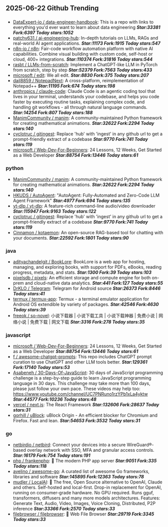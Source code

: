 ## 2025-06-22 Github Trending

### 
* [DataExpert-io / data-engineer-handbook](https://github.com/DataExpert-io/data-engineer-handbook): This is a repo with links to everything you'd ever want to learn about data engineering ***Star:33381 Fork:6397 Today stars:1052***
* [patchy631 / ai-engineering-hub](https://github.com/patchy631/ai-engineering-hub): In-depth tutorials on LLMs, RAGs and real-world AI agent applications. ***Star:11173 Fork:1915 Today stars:547***
* [n8n-io / n8n](https://github.com/n8n-io/n8n): Fair-code workflow automation platform with native AI capabilities. Combine visual building with custom code, self-host or cloud, 400+ integrations. ***Star:110374 Fork:31816 Today stars:544***
* [rasbt / LLMs-from-scratch](https://github.com/rasbt/LLMs-from-scratch): Implement a ChatGPT-like LLM in PyTorch from scratch, step by step ***Star:52379 Fork:7563 Today stars:433***
* [microsoft / edit](https://github.com/microsoft/edit): We all edit. ***Star:8830 Fork:375 Today stars:207***
* [dail8859 / NotepadNext](https://github.com/dail8859/NotepadNext): A cross-platform, reimplementation of Notepad++ ***Star:11195 Fork:674 Today stars:198***
* [anthropics / claude-code](https://github.com/anthropics/claude-code): Claude Code is an agentic coding tool that lives in your terminal, understands your codebase, and helps you code faster by executing routine tasks, explaining complex code, and handling git workflows - all through natural language commands. ***Star:14254 Fork:807 Today stars:188***
* [ManimCommunity / manim](https://github.com/ManimCommunity/manim): A community-maintained Python framework for creating mathematical animations. ***Star:32622 Fork:2294 Today stars:140***
* [cyclotruc / gitingest](https://github.com/cyclotruc/gitingest): Replace 'hub' with 'ingest' in any github url to get a prompt-friendly extract of a codebase ***Star:9770 Fork:741 Today stars:119***
* [microsoft / Web-Dev-For-Beginners](https://github.com/microsoft/Web-Dev-For-Beginners): 24 Lessons, 12 Weeks, Get Started as a Web Developer ***Star:88754 Fork:13446 Today stars:61***

### python
* [ManimCommunity / manim](https://github.com/ManimCommunity/manim): A community-maintained Python framework for creating mathematical animations. ***Star:32622 Fork:2294 Today stars:140***
* [HKUDS / AutoAgent](https://github.com/HKUDS/AutoAgent): "AutoAgent: Fully-Automated and Zero-Code LLM Agent Framework" ***Star:4977 Fork:694 Today stars:135***
* [yt-dlp / yt-dlp](https://github.com/yt-dlp/yt-dlp): A feature-rich command-line audio/video downloader ***Star:115947 Fork:9163 Today stars:122***
* [cyclotruc / gitingest](https://github.com/cyclotruc/gitingest): Replace 'hub' with 'ingest' in any github url to get a prompt-friendly extract of a codebase ***Star:9770 Fork:741 Today stars:119***
* [Cinnamon / kotaemon](https://github.com/Cinnamon/kotaemon): An open-source RAG-based tool for chatting with your documents. ***Star:22592 Fork:1801 Today stars:90***

### java
* [adityachandelgit / BookLore](https://github.com/adityachandelgit/BookLore): BookLore is a web app for hosting, managing, and exploring books, with support for PDFs, eBooks, reading progress, metadata, and stats. ***Star:1300 Fork:39 Today stars:103***
* [pixelsdb / pixels](https://github.com/pixelsdb/pixels): An efficient storage and compute engine for both on-prem and cloud-native data analytics. ***Star:441 Fork:127 Today stars:55***
* [DrKLO / Telegram](https://github.com/DrKLO/Telegram): Telegram for Android source ***Star:26373 Fork:8446 Today stars:41***
* [termux / termux-app](https://github.com/termux/termux-app): Termux - a terminal emulator application for Android OS extendible by variety of packages. ***Star:42546 Fork:4630 Today stars:39***
* [freeok / so-novel](https://github.com/freeok/so-novel): 小说下载器 | 小说下载工具 | 小说下载神器 | 免费小说 | 网络小说 | 免费下载 | 网文下载 ***Star:3316 Fork:278 Today stars:35***

### javascript
* [microsoft / Web-Dev-For-Beginners](https://github.com/microsoft/Web-Dev-For-Beginners): 24 Lessons, 12 Weeks, Get Started as a Web Developer ***Star:88754 Fork:13446 Today stars:61***
* [f / awesome-chatgpt-prompts](https://github.com/f/awesome-chatgpt-prompts): This repo includes ChatGPT prompt curation to use ChatGPT and other LLM tools better. ***Star:129361 Fork:17140 Today stars:53***
* [Asabeneh / 30-Days-Of-JavaScript](https://github.com/Asabeneh/30-Days-Of-JavaScript): 30 days of JavaScript programming challenge is a step-by-step guide to learn JavaScript programming language in 30 days. This challenge may take more than 100 days, please just follow your own pace. These videos may help too: https://www.youtube.com/channel/UC7PNRuno1rzYPb1xLa4yktw ***Star:44577 Fork:10236 Today stars:48***
* [vercel / next.js](https://github.com/vercel/next.js): The React Framework ***Star:132606 Fork:28637 Today stars:31***
* [gorhill / uBlock](https://github.com/gorhill/uBlock): uBlock Origin - An efficient blocker for Chromium and Firefox. Fast and lean. ***Star:54653 Fork:3532 Today stars:31***

### go
* [netbirdio / netbird](https://github.com/netbirdio/netbird): Connect your devices into a secure WireGuard®-based overlay network with SSO, MFA and granular access controls. ***Star:16179 Fork:754 Today stars:191***
* [php / frankenphp](https://github.com/php/frankenphp): 🧟 The modern PHP app server ***Star:9051 Fork:335 Today stars:118***
* [avelino / awesome-go](https://github.com/avelino/awesome-go): A curated list of awesome Go frameworks, libraries and software ***Star:145895 Fork:12363 Today stars:78***
* [mudler / LocalAI](https://github.com/mudler/LocalAI): 🤖 The free, Open Source alternative to OpenAI, Claude and others. Self-hosted and local-first. Drop-in replacement for OpenAI, running on consumer-grade hardware. No GPU required. Runs gguf, transformers, diffusers and many more models architectures. Features: Generate Text, Audio, Video, Images, Voice Cloning, Distributed, P2P inference ***Star:33366 Fork:2570 Today stars:33***
* [filebrowser / filebrowser](https://github.com/filebrowser/filebrowser): 📂 Web File Browser ***Star:29719 Fork:3345 Today stars:33***
